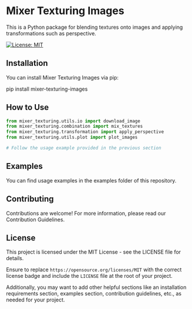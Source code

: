 # Mixer Texturing Images

This is a Python package for blending textures onto images and applying transformations such as perspective.

[![License: MIT](https://img.shields.io/badge/License-MIT-yellow.svg)](https://opensource.org/licenses/MIT)

## Installation

You can install Mixer Texturing Images via pip:

pip install mixer-texturing-images


## How to Use

```python
from mixer_texturing.utils.io import download_image
from mixer_texturing.combination import mix_textures
from mixer_texturing.transformation import apply_perspective
from mixer_texturing.utils.plot import plot_images

# Follow the usage example provided in the previous section
```

## Examples
You can find usage examples in the examples folder of this repository.

## Contributing
Contributions are welcome! For more information, please read our Contribution Guidelines.

## License
This project is licensed under the MIT License - see the LICENSE file for details.


Ensure to replace `https://opensource.org/licenses/MIT` with the correct license badge and include the `LICENSE` file at the root of your project.

Additionally, you may want to add other helpful sections like an installation requirements section, examples section, contribution guidelines, etc., as needed for your project.
